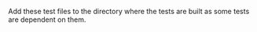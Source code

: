 Add these test files to the directory where the tests are built as some tests are dependent on them.

